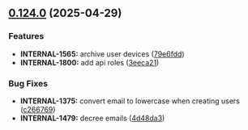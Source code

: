 ## [0.124.0](https://github.com/taskany-inc/crew/compare/v0.123.2...v0.124.0) (2025-04-29)


### Features

* **INTERNAL-1565:** archive user devices ([79e6fdd](https://github.com/taskany-inc/crew/commit/79e6fdd887d8f2e3a97aab3db483df06dd19a248))
* **INTERNAL-1800:** add api roles ([3eeca21](https://github.com/taskany-inc/crew/commit/3eeca212109398459f6b165e287e59f0b89f2f24))


### Bug Fixes

* **INTERNAL-1375:** convert email to lowercase when creating users ([c266769](https://github.com/taskany-inc/crew/commit/c2667697429d606a370b898bab6580acf6e45852))
* **INTERNAL-1479:** decree emails ([4d48da3](https://github.com/taskany-inc/crew/commit/4d48da361806f961bfff70db727a33224ce17fde))

